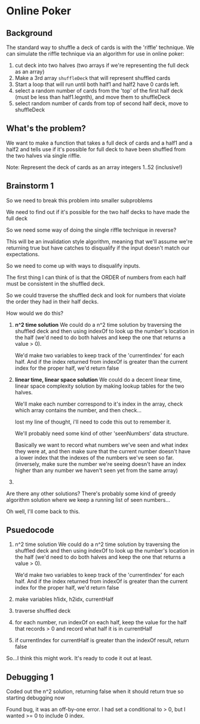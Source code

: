 # Online Poker

## Background

The standard way to shuffle a deck of cards is with the 'riffle' technique. We can simulate the riffle technique via an algorithm for use in online poker:

1. cut deck into two halves (two arrays if we're representing the full deck as an array)
2. Make a 3rd array `shuffleDeck` that will represent shuffled cards
3. Start a loop that will run until both half1 and half2 have 0 cards left.
4. select a random number of cards from the 'top' of the first half deck (must be less than half1.legnth), and move them to shuffleDeck
5. select random number of cards from top of second half deck, move to shuffleDeck

## What's the problem?

We want to make a function that takes a full deck of cards and a half1 and a half2 and tells use if it's possible for full deck to have been shuffled from the two halves via single riffle.

Note: Represent the deck of cards as an array integers 1..52 (inclusive!)

## Brainstorm 1

So we need to break this problem into smaller subproblems

We need to find out if it's possible for the two half decks to have made the full deck

So we need some way of doing the single riffle technique in reverse?

This will be an invalidation style algorithm, meaning that we'll assume we're returning true but have catches to disqualify if the input doesn't match our expectations.

So we need to come up with ways to disqualify inputs.

The first thing I can think of is that the ORDER of numbers from each half must be consistent in the shuffled deck.

So we could traverse the shuffled deck and look for numbers that violate the order they had in their half decks.

How would we do this?

1. **n^2 time solution**
   We could do a n^2 time solution by traversing the shuffled deck and then using indexOf to look up the number's location in the half (we'd need to do both halves and keep the one that returns a value > 0).

   We'd make two variables to keep track of the 'currentIndex' for each half. And if the index returned from indexOf is greater than the current index for the proper half, we'd return false

2. **linear time, linear space solution**
   We could do a decent linear time, linear space complexity solution by making lookup tables for the two halves.

   We'll make each number correspond to it's index in the array, check which array contains the number, and then check...

   lost my line of thought, i'll need to code this out to remember it.

   We'll probably need some kind of other 'seenNumbers' data structure.

   Basically we want to record what numbers we've seen and what index they were at, and then make sure that the current number doesn't have a lower index that the indexes of the numbers we've seen so far. (inversely, make sure the number we're seeing doesn't have an index higher than any number we haven't seen yet from the same array)

3.

Are there any other solutions? There's probably some kind of greedy algorithm solution where we keep a running list of seen numbers...

Oh well, I'll come back to this.

## Psuedocode

1. n^2 time solution
   We could do a n^2 time solution by traversing the shuffled deck and then using indexOf to look up the number's location in the half (we'd need to do both halves and keep the one that returns a value > 0).

   We'd make two variables to keep track of the 'currentIndex' for each half. And if the index returned from indexOf is greater than the current index for the proper half, we'd return false

1. make variables h1idx, h2idx, currentHalf
1. traverse shuffled deck
1. for each number, run indexOf on each half, keep the value for the half that records > 0 and record what half it is in currentHalf
1. if currentIndex for currentHalf is greater than the indexOf result, return false

So...I think this might work. It's ready to code it out at least.

## Debugging 1

Coded out the n^2 solution, returning false when it should return true so starting debugging now

Found bug, it was an off-by-one error. I had set a conditional to > 0, but I wanted >= 0 to include 0 index.
